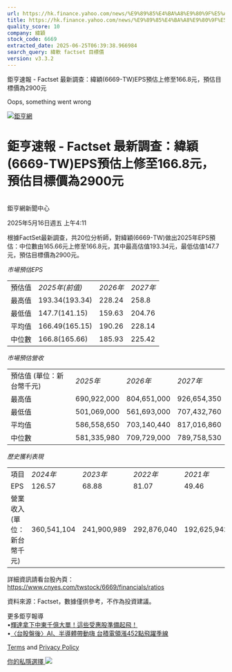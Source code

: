 ```yaml
---
url: https://hk.finance.yahoo.com/news/%E9%89%85%E4%BA%A8%E9%80%9F%E5%A0%B1-factset-%E6%9C%80%E6%96%B0%E8%AA%BF%E6%9F%A5-%E7%B7%AF%E7%A9%8E-6669-081113499.html
title: https://hk.finance.yahoo.com/news/%E9%89%85%E4%BA%A8%E9%80%9F%E5%A0%B1-factset-%E6%9C%80%E6%96%B0%E8
quality_score: 10
company: 緯穎
stock_code: 6669
extracted_date: 2025-06-25T06:39:38.966984
search_query: 緯軟 factset 目標價
version: v3.3.2
---
```


鉅亨速報 - Factset 最新調查：緯穎(6669-TW)EPS預估上修至166.8元，預估目標價為2900元 


Oops, something went wrong

 

[![鉅亨網](https://s.yimg.com/ny/api/res/1.2/UM5hrThmhlnSiBO4o4qlLg--/YXBwaWQ9aGlnaGxhbmRlcjt3PTE0NjtoPTQ4O2NmPXdlYnA-/https://s.yimg.com/os/creatr-uploaded-images/2020-01/147c7630-36ab-11ea-ae7c-5ee7a0016555)](http://www.cnyes.com/ "鉅亨網")

# 鉅亨速報 - Factset 最新調查：緯穎(6669-TW)EPS預估上修至166.8元，預估目標價為2900元

![](data:image/gif;base64,R0lGODlhAQABAIAAAAAAAP///ywAAAAAAQABAAACAUwAOw==)

鉅亨網新聞中心

2025年5月16日週五 上午4:11

根據FactSet最新調查，共20位分析師，對緯穎(6669-TW)做出2025年EPS預估：中位數由165.66元上修至166.8元，其中最高估值193.34元，最低估值147.7元，預估目標價為2900元。

*市場預估EPS*

|  |  |  |  |
| --- | --- | --- | --- |
| 預估值 | *2025年(前值)* | *2026年* | *2027年* |
| 最高值 | 193.34(193.34) | 228.24 | 258.8 |
| 最低值 | 147.7(141.15) | 159.63 | 204.76 |
| 平均值 | 166.49(165.15) | 190.26 | 228.14 |
| 中位數 | 166.8(165.66) | 185.93 | 225.42 |

*市場預估營收*

|  |  |  |  |
| --- | --- | --- | --- |
| 預估值 (單位：新台幣千元) | *2025年* | *2026年* | *2027年* |
| 最高值 | 690,922,000 | 804,651,000 | 926,654,350 |
| 最低值 | 501,069,000 | 561,693,000 | 707,432,760 |
| 平均值 | 586,558,650 | 703,140,440 | 817,016,860 |
| 中位數 | 581,335,980 | 709,729,000 | 789,758,530 |

*歷史獲利表現*

|  |  |  |  |  |
| --- | --- | --- | --- | --- |
| 項目 | *2024年* | *2023年* | *2022年* | *2021年* |
| EPS | 126.57 | 68.88 | 81.07 | 49.46 |
| 營業收入 (單位：新台幣千元) | 360,541,104 | 241,900,989 | 292,876,040 | 192,625,942 |

詳細資訊請看台股內頁：  
<https://www.cnyes.com/twstock/6669/financials/ratios>

資料來源：Factset，數據僅供參考，不作為投資建議。

更多鉅亨報導  
•[輝達拿下中東千億大單！這些受惠股準備起飛！](https://news.cnyes.com/news/id/5980276?utm_source=yahoo&utm_medium=RSS&utm_campaign=relate)  
•[〈台股盤後〉AI、半導體帶動嗨 台積電領漲452點飛躍季線](https://news.cnyes.com/news/id/5979135?utm_source=yahoo&utm_medium=RSS&utm_campaign=relate)

[Terms](https://guce.yahoo.com/terms?locale=zh-Hant-HK)  and [Privacy Policy](https://guce.yahoo.com/privacy-policy?locale=zh-Hant-HK)

[你的私隱選擇 ![](https://s.yimg.com/dv/static/siteApp/img/privacy-choice-control.png)](https://guce.yahoo.com/state-controls?locale=zh-Hant-HK&state=VA)